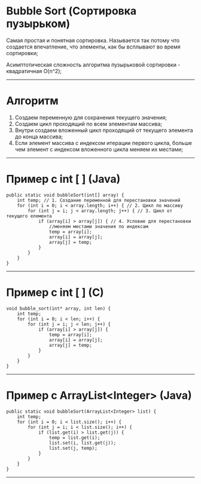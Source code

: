 # Bubble Sort (Сортировка пузырьком)
Самая простая и понятная сортировка.
Называется так потому что создается впечатление,
что элементы, как бы всплывают во время сортировки;

Асимптотическая сложность алгоритма пузырьковой сортировки - 
квадратичная O(n^2);

-----------------------------
# Алгоритм
1. Создаем переменную для сохранения текущего значения;
2. Создаем цикл проходящий по всем элементам массива;
3. Внутри создаем вложенный цикл проходящий от текущего элемента до конца массива;
4. Если элемент массива с индексом итерации первого цикла, больше чем элемент с индексом вложенного цикла меняем их местами; 
-----------------------------
# Пример с int [ ] (Java)

    public static void bubbleSort(int[] array) {
        int temp; // 1. Cоздание переменной для перестановки значений
        for (int i = 0; i < array.length; i++) { // 2. Цикл по массиву
            for (int j = i; j < array.length; j++) { // 3. Цикл от текущего елемента
                if (array[i] > array[j]) { // 4. Условие для перестановки
                    //меняем местами значения по индексам
                    temp = array[i];
                    array[i] = array[j];
                    array[j] = temp;
                }
            }
        }
    }
-----------------------------
# Пример с int [ ] (C)

    void bubble_sort(int* array, int len) {
        int temp;
        for (int i = 0; i < len; i++) {
            for (int j = i; j < len; j++) {
                if (array[i] > array[j]) {
                    temp = array[i];
                    array[i] = array[j];
                    array[j] = temp;
                }
            }
        }
    }
-----------------------------
# Пример с ArrayList\<Integer> (Java)

    public static void bubbleSort(ArrayList<Integer> list) {
        int temp;
        for (int i = 0; i < list.size(); i++) {
            for (int j = i; i < list.size(); i++) {
                if (list.get(i) > list.get(j)) {
                    temp = list.get(i);
                    list.set(i, list.get(j));
                    list.set(j, temp);
                }
            } 
        }
    }
-------------------------------